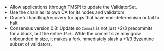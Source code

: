 * Allow applications (through TMSP) to update the ValidatorSet.
* Use the chain as its own CA for its nodes and validators.
* Graceful handling/recovery for apps that have non-determinism or fail to halt
* Consensus version 0.8: Update so `Commit` is not just +2/3 precommits for a block, but the entire `JSet`.  While the commit size may grow unbounded in size, it makes a fork immediately slash a +1/3 Byzantine subset of validators.
